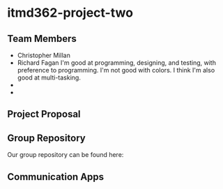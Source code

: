 # itmd362-project-two

## Team Members
* Christopher Millan
* Richard Fagan
I'm good at programming, designing, and testing, with preference to programming. I'm not good with colors.
I think I'm also good at multi-tasking.
* <Add Name Here>
* <Add Name Here>

## Project Proposal
<TODO>

## Group Repository
Our group repository can be found here: <TODO>

## Communication Apps
<TODO>
